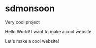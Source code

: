 # sdmonsoon
Very cool project

Hello World! I want to make a cool website

Let's make a cool website!
